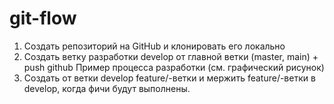 # git-flow

1. Создать репозиторий на GitHub и клонировать его локально
2. Создать ветку разработки develop от главной ветки (master, main) + push github
   Пример процесса разработки (см. графический рисунок)
3. Создать от ветки develop feature/-ветки и мержить feature/-ветки в develop,
   когда фичи будут выполнены.
